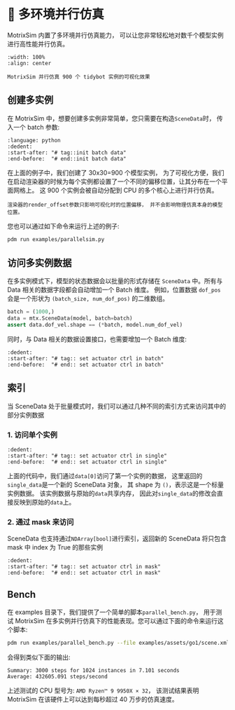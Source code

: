 # ​🔀 多环境并行仿真

MotrixSim 内置了多环境并行仿真能力， 可以让您非常轻松地对数千个模型实例进行高性能并行仿真。

```{figure} /_static/images/examples/parallelsim.png
:width: 100%
:align: center

MotrixSim 并行仿真 900 个 tidybot 实例的可视化效果
```

## 创建多实例

在 MotrixSim 中，想要创建多实例非常简单，您只需要在构造`SceneData`时， 传入一个 batch 参数:

```{literalinclude} ../../../../examples/parallelsim.py
:language: python
:dedent:
:start-after: "# tag::init batch data"
:end-before:  "# end::init batch data"
```

在上面的例子中，我们创建了 30x30=900 个模型实例， 为了可视化方便，我们在启动渲染器的时候为每个实例都设置了一个不同的偏移位置，让其分布在一个平面网格上。 这 900 个实例会被自动分配到 CPU 的多个核心上进行并行仿真。

```{note}
渲染器的render_offset参数只影响可视化时的位置偏移， 并不会影响物理仿真本身的模型位置。
```

您也可以通过如下命令来运行上述的例子:

```sh
pdm run examples/parallelsim.py
```

## 访问多实例数据

在多实例模式下，模型的状态数据会以批量的形式存储在 `SceneData` 中。所有与 Data 相关的数据字段都会自动增加一个 Batch 维度。 例如，位置数据 `dof_pos` 会是一个形状为 `(batch_size, num_dof_pos)` 的二维数组。

```python
batch = (1000,)
data = mtx.SceneData(model, batch=batch)
assert data.dof_vel.shape == (*batch, model.num_dof_vel)
```

同时，与 Data 相关的数据设置接口，也需要增加一个 Batch 维度:

```{literalinclude} ../../../../examples/parallelsim.py
:dedent:
:start-after: "# tag:: set actuator ctrl in batch"
:end-before:  "# end:: set actuator ctrl in batch"
```

## 索引

当 SceneData 处于批量模式时，我们可以通过几种不同的索引方式来访问其中的部分实例数据

### 1. 访问单个实例

```{literalinclude} ../../../../examples/parallelsim.py
:dedent:
:start-after: "# tag:: set actuator ctrl in single"
:end-before:  "# end:: set actuator ctrl in single"
```

上面的代码中，我们通过`data[0]`访问了第一个实例的数据， 这里返回的`single_data`是一个新的 SceneData 对象， 其 shape 为 `()`，表示这是一个标量实例数据。 该实例数据与原始的`data`共享内存， 因此对`single_data`的修改会直接反映到原始的`data`上。

### 2. 通过 mask 来访问

SceneData 也支持通过`NDArray[bool]`进行索引，返回新的 SceneData 将只包含 mask 中 index 为 True 的那些实例

```{literalinclude} ../../../../examples/parallelsim.py
:dedent:
:start-after: "# tag:: set actuator ctrl in mask"
:end-before:  "# end:: set actuator ctrl in mask"
```

## Bench

在 examples 目录下，我们提供了一个简单的脚本`parallel_bench.py`， 用于测试 MotrixSim 在多实例并行仿真下的性能表现。您可以通过下面的命令来运行这个脚本:

```bash
pdm run examples/parallel_bench.py --file examples/assets/go1/scene.xml
```

会得到类似下面的输出:

```
Summary: 3000 steps for 1024 instances in 7.101 seconds
Average: 432605.091 steps/second
```

上述测试的 CPU 型号为: `AMD Ryzen™ 9 9950X × 32`， 该测试结果表明 MotrixSim 在该硬件上可以达到每秒超过 40 万步的仿真速度。
